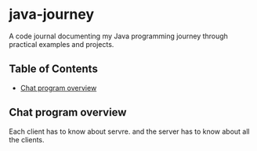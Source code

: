 # java-journey

A code journal documenting my Java programming journey through practical examples and projects.

## Table of Contents

- [Chat program overview](#chat-program-overview)

## Chat program overview

Each client has to know about servre. and the server has to know about all the clients.

